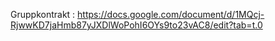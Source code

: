 Gruppkontrakt : https://docs.google.com/document/d/1MQcj-RjwwKD7jaHmb87yJXDlWoPohI6OYs9to23vAC8/edit?tab=t.0
